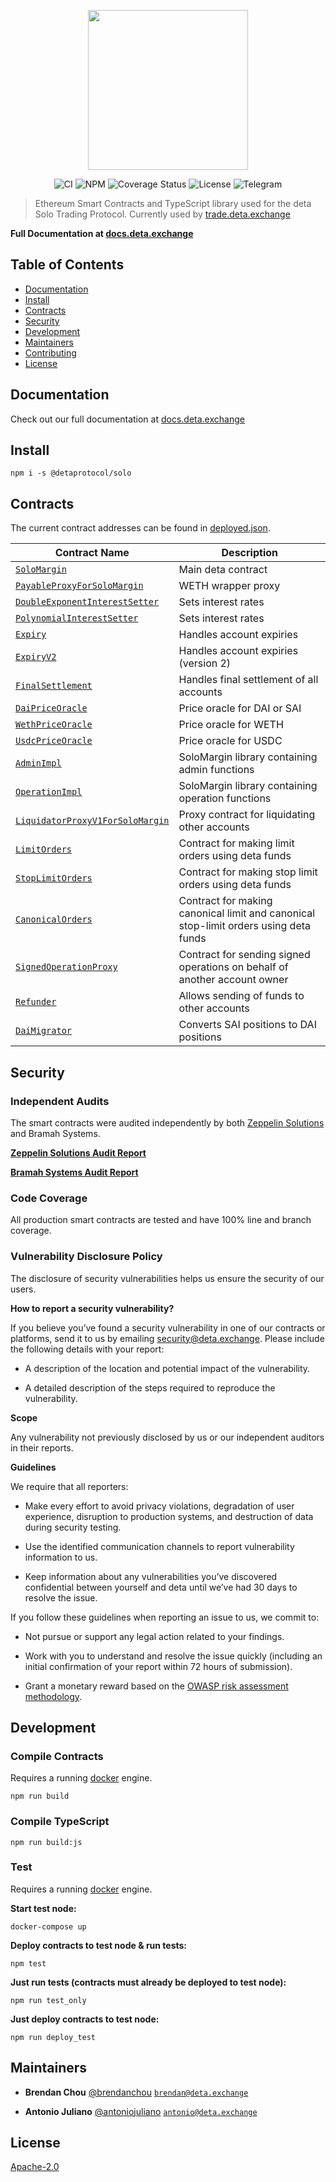 <p align="center"><img src="https://s3.amazonaws.com/deta-assets/logo_large_white.png" width="256" /></p>

<div align="center">
  <a href="https://circleci.com/gh/detaprotocol/workflows/solo/tree/master" style="text-decoration:none;">
    <img src="https://img.shields.io/circleci/project/github/detaprotocol/solo.svg" alt='CI' />
  </a>
  <a href='https://www.npmjs.com/package/@detaprotocol/solo' style="text-decoration:none;">
    <img src='https://img.shields.io/npm/v/@detaprotocol/solo.svg' alt='NPM' />
  </a>
  <a href='https://coveralls.io/github/detaprotocol/solo' style="text-decoration:none;">
    <img src='https://coveralls.io/repos/github/detaprotocol/solo/badge.svg?t=toKMwT' alt='Coverage Status' />
  </a>
  <a href='https://github.com/detaprotocol/solo/blob/master/LICENSE' style="text-decoration:none;">
    <img src='https://img.shields.io/github/license/detaprotocol/protocol.svg?longCache=true' alt='License' />
  </a>
  <a href='https://t.me/joinchat/GBnMlBb9mQblQck2pThTgw' style="text-decoration:none;">
    <img src='https://img.shields.io/badge/chat-on%20telegram-9cf.svg?longCache=true' alt='Telegram' />
  </a>
</div>

> Ethereum Smart Contracts and TypeScript library used for the deta Solo Trading Protocol. Currently used by [trade.deta.exchange](https://trade.deta.exchange)

**Full Documentation at [docs.deta.exchange](https://docs.deta.exchange)**

## Table of Contents

 - [Documentation](#documentation)
 - [Install](#install)
 - [Contracts](#contracts)
 - [Security](#security)
 - [Development](#development)
 - [Maintainers](#maintainers)
 - [Contributing](#contributing)
 - [License](#license)

## Documentation

Check out our full documentation at [docs.deta.exchange](https://docs.deta.exchange)

## Install

`npm i -s @detaprotocol/solo`

## Contracts

The current contract addresses can be found in [deployed.json](./migrations/deployed.json).

|Contract Name|Description|
|-------------|-------------|
|[`SoloMargin`](./contracts/protocol/SoloMargin.sol)|Main deta contract|
|[`PayableProxyForSoloMargin`](./contracts/external/proxies/PayableProxyForSoloMargin.sol)|WETH wrapper proxy|
|[`DoubleExponentInterestSetter`](./contracts/external/interestsetters/DoubleExponentInterestSetter.sol)|Sets interest rates|
|[`PolynomialInterestSetter`](./contracts/external/interestsetters/PolynomialInterestSetter.sol)|Sets interest rates|
|[`Expiry`](./contracts/external/traders/Expiry.sol)|Handles account expiries|
|[`ExpiryV2`](./contracts/external/traders/ExpiryV2.sol)|Handles account expiries (version 2)|
|[`FinalSettlement`](./contracts/external/traders/FinalSettlement.sol)|Handles final settlement of all accounts|
|[`DaiPriceOracle`](./contracts/external/oracles/DaiPriceOracle.sol)|Price oracle for DAI or SAI|
|[`WethPriceOracle`](./contracts/external/oracles/WethPriceOracle.sol)|Price oracle for WETH|
|[`UsdcPriceOracle`](./contracts/external/oracles/UsdcPriceOracle.sol)|Price oracle for USDC|
|[`AdminImpl`](./contracts/protocol/impl/AdminImpl.sol)|SoloMargin library containing admin functions|
|[`OperationImpl`](./contracts/protocol/impl/OperationImpl.sol)|SoloMargin library containing operation functions|
|[`LiquidatorProxyV1ForSoloMargin`](./contracts/external/proxies/LiquidatorProxyV1ForSoloMargin.sol)|Proxy contract for liquidating other accounts|
|[`LimitOrders`](./contracts/external/traders/LimitOrders.sol)|Contract for making limit orders using deta funds|
|[`StopLimitOrders`](./contracts/external/traders/StopLimitOrders.sol)|Contract for making stop limit orders using deta funds|
|[`CanonicalOrders`](./contracts/external/traders/CanonicalOrders.sol)|Contract for making canonical limit and canonical stop-limit orders using deta funds|
|[`SignedOperationProxy`](./contracts/external/proxies/SignedOperationProxy.sol)|Contract for sending signed operations on behalf of another account owner|
|[`Refunder`](./contracts/external/traders/Refunder.sol)|Allows sending of funds to other accounts|
|[`DaiMigrator`](./contracts/external/traders/DaiMigrator.sol)|Converts SAI positions to DAI positions|

## Security

### Independent Audits

The smart contracts were audited independently by both
[Zeppelin Solutions](https://zeppelin.solutions/) and Bramah Systems.

**[Zeppelin Solutions Audit Report](https://blog.zeppelin.solutions/solo-margin-protocol-audit-30ac2aaf6b10)**

**[Bramah Systems Audit Report](https://s3.amazonaws.com/deta-assets/deta_Audit_Report_Bramah_Systems.pdf)**

### Code Coverage

All production smart contracts are tested and have 100% line and branch coverage.

### Vulnerability Disclosure Policy

The disclosure of security vulnerabilities helps us ensure the security of our users.

**How to report a security vulnerability?**

If you believe you’ve found a security vulnerability in one of our contracts or platforms,
send it to us by emailing [security@deta.exchange](mailto:security@deta.exchange).
Please include the following details with your report:

* A description of the location and potential impact of the vulnerability.

* A detailed description of the steps required to reproduce the vulnerability.

**Scope**

Any vulnerability not previously disclosed by us or our independent auditors in their reports.

**Guidelines**

We require that all reporters:

* Make every effort to avoid privacy violations, degradation of user experience,
disruption to production systems, and destruction of data during security testing.

* Use the identified communication channels to report vulnerability information to us.

* Keep information about any vulnerabilities you’ve discovered confidential between yourself and
deta until we’ve had 30 days to resolve the issue.

If you follow these guidelines when reporting an issue to us, we commit to:

* Not pursue or support any legal action related to your findings.

* Work with you to understand and resolve the issue quickly
(including an initial confirmation of your report within 72 hours of submission).

* Grant a monetary reward based on the [OWASP risk assessment methodology](https://medium.com/detaderivatives/announcing-bug-bounties-for-the-deta-margin-trading-protocol-d0c817d1cda4).


## Development

### Compile Contracts

Requires a running [docker](https://docker.com) engine.

`npm run build`

### Compile TypeScript

`npm run build:js`

### Test

Requires a running [docker](https://docker.com) engine.

**Start test node:**

`docker-compose up`

**Deploy contracts to test node & run tests:**

`npm test`

**Just run tests (contracts must already be deployed to test node):**

`npm run test_only`

**Just deploy contracts to test node:**

`npm run deploy_test`

## Maintainers

 - **Brendan Chou**
 [@brendanchou](https://github.com/BrendanChou)
 [`brendan@deta.exchange`](mailto:brendan@deta.exchange)

 - **Antonio Juliano**
 [@antoniojuliano](https://github.com/AntonioJuliano)
 [`antonio@deta.exchange`](mailto:antonio@deta.exchange)

## License

[Apache-2.0](./blob/master/LICENSE)
